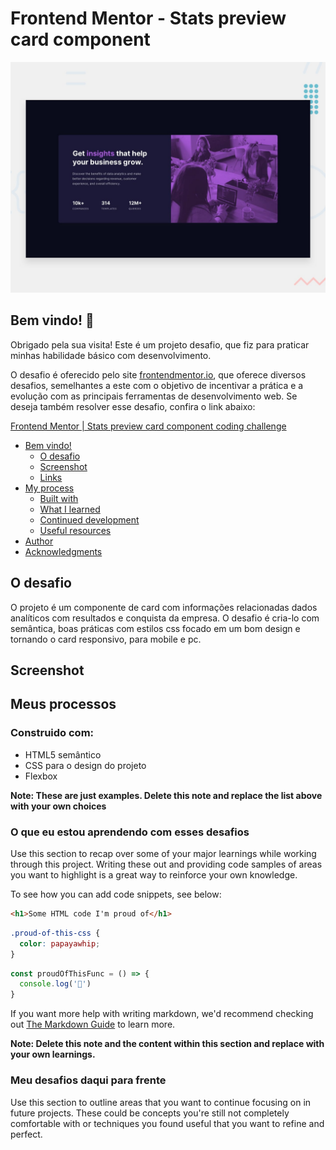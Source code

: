 # Frontend Mentor - Stats preview card component

![Design preview for the Stats preview card component coding challenge](./design/desktop-preview.jpg)

## Bem vindo! 👋

Obrigado pela sua visita!
Este é um projeto desafio, que fiz para praticar minhas habilidade básico com desenvolvimento.

O desafio é oferecido pelo site [frontendmentor.io](https://www.frontendmentor.io/), que oferece diversos desafios, semelhantes a este com o objetivo de incentivar a prática e a evolução com as principais ferramentas de desenvolvimento web. Se deseja também resolver esse desafio, confira o link abaixo:

[Frontend Mentor | Stats preview card component coding challenge](https://www.frontendmentor.io/challenges/stats-preview-card-component-8JqbgoU62)

- [Bem vindo!](#bem-vindo-👋)
  - [O desafio](#o-desafio)
  - [Screenshot](#screenshot)
  - [Links](#links)
- [My process](#my-process)
  - [Built with](#built-with)
  - [What I learned](#what-i-learned)
  - [Continued development](#continued-development)
  - [Useful resources](#useful-resources)
- [Author](#author)
- [Acknowledgments](#acknowledgments)

## O desafio

O projeto é um componente de card com informações relacionadas dados analíticos com resultados e conquista da empresa. O desafio é cria-lo com semântica, boas práticas com estilos css focado em um bom design e tornando o card responsivo, para mobile e pc.

## Screenshot



## Meus processos

### Construido com:

- HTML5 semântico
- CSS para o design do projeto
- Flexbox


**Note: These are just examples. Delete this note and replace the list above with your own choices**

### O que eu estou aprendendo com esses desafios

Use this section to recap over some of your major learnings while working through this project. Writing these out and providing code samples of areas you want to highlight is a great way to reinforce your own knowledge.

To see how you can add code snippets, see below:

```html
<h1>Some HTML code I'm proud of</h1>
```
```css
.proud-of-this-css {
  color: papayawhip;
}
```
```js
const proudOfThisFunc = () => {
  console.log('🎉')
}
```

If you want more help with writing markdown, we'd recommend checking out [The Markdown Guide](https://www.markdownguide.org/) to learn more.

**Note: Delete this note and the content within this section and replace with your own learnings.**

### Meu desafios daqui para frente

Use this section to outline areas that you want to continue focusing on in future projects. These could be concepts you're still not completely comfortable with or techniques you found useful that you want to refine and perfect.
